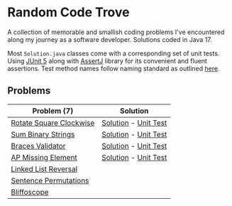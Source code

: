 # Random Code Trove

A collection of memorable and smallish coding problems I've encountered along my journey as a software developer. Solutions coded in Java 17.

Most `Solution.java` classes come with a corresponding set of unit tests.
Using [JUnit 5](https://junit.org/junit5/docs/current/user-guide/) along with [AssertJ](https://assertj.github.io/doc/)
library for its convenient and fluent assertions. Test method names follow naming standard as
outlined [here](https://osherove.com/blog/2005/4/3/naming-standards-for-unit-tests.html).

## Problems

| Problem (7) | Solution |
| --- | --- |
| [Rotate Square Clockwise](src/main/java/array/rotatesqr) | [Solution](src/main/java/array/rotatesqr/Solution.java) - [Unit Test](src/test/java/array/rotatesqr/SolutionTest.java) |
| [Sum Binary Strings](src/main/java/string/sumbin) | [Solution](src/main/java/string/sumbin/Solution.java) - [Unit Test](src/test/java/string/sumbin/SolutionTest.java) |
| [Braces Validator](src/main/java/string/braces) | [Solution](src/main/java/string/braces/Solution.java) - [Unit Test](src/test/java/string/braces/SolutionTest.java) |
| [AP Missing Element](src/main/java/array/apmiss) | [Solution](src/main/java/array/apmiss/Solution.java) - [Unit Test](src/test/java/array/apmiss/SolutionTest.java) |
| [Linked List Reversal](src/main/java/list/reverse) | |
| [Sentence Permutations](src/main/java/string/sentence) | |
| [Bliffoscope](src/main/java/array/bliffoscope) | |
